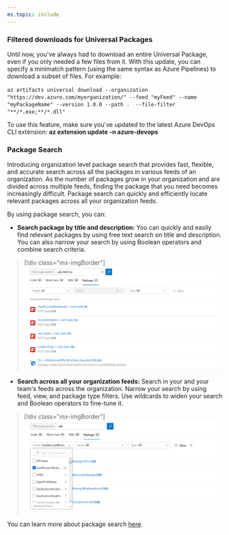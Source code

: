 ```yaml
---
ms.topic: include
---
```


### Filtered downloads for Universal Packages

Until now, you've always had to download an entire Universal Package, even if you only needed a few files from it. With this update, you can specify a minimatch pattern (using the same syntax as Azure Pipelines) to download a subset of files. For example:

`az artifacts universal download --organization "https://dev.azure.com/myorganization/" --feed "myFeed" --name "myPackageName" --version 1.0.0 --path .  --file-filter "**/*.exe;**/*.dll"`

To use this feature, make sure you've updated to the latest Azure DevOps CLI extension: **az extension update -n azure-devops**

### Package Search

Introducing organization level package search that provides fast, flexible, and accurate search across all the packages in various feeds of an organization. As the number of packages grow in your organization and are divided across multiple feeds, finding the package that you need becomes increasingly difficult. Package search can quickly and efficiently locate relevant packages across all your organization feeds.

By using package search, you can:
* **Search package by title and description:** You can quickly and easily find relevant packages by using free text search on title and description. You can also narrow your search by using Boolean operators and combine search criteria. 

> [!div class="mx-imgBorder"]
> ![Badge](../../_img/153_07.png)

* **Search across all your organization feeds:** Search in your and your team's feeds across the organization. Narrow your search by using feed, view, and package type filters. Use wildcards to widen your search and Boolean operators to fine-tune it. 

> [!div class="mx-imgBorder"]
> ![Badge](../../_img/153_08.png)

You can learn more about package search [here](https://docs.microsoft.com/en-us/azure/devops/project/search/package-search?view=azure-devops).